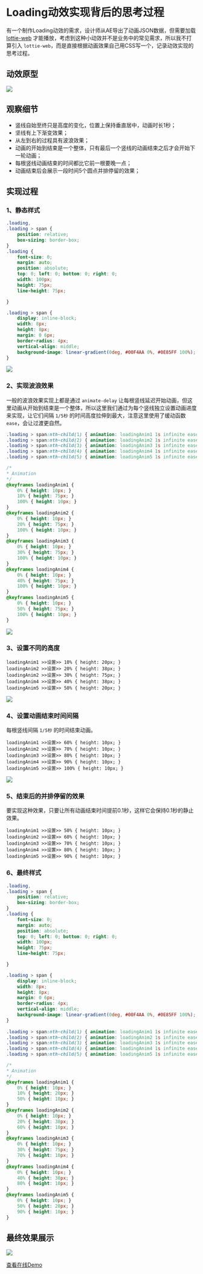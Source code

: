 # Loading动效实现背后的思考过程

有一个制作Loading动效的需求，设计师从AE导出了动画JSON数据，但需要加载 [lottie-web](https://github.com/airbnb/lottie-web) 才能播放，考虑到这种小动效并不是业务中的常见需求，所以我不打算引入 `lottie-web`，而是直接根据动画效果自己用CSS写一个，记录动效实现的思考过程。

## 动效原型

![](../images/loading.gif)

## 观察细节

- 竖线自始至终只是高度的变化，位置上保持垂直居中，动画时长1秒；
- 坚线有上下渐变效果；
- 从左到右的过程具有波浪效果；
- 动画的开始到结束是一个整体，只有最后一个竖线的动画结束之后才会开始下一轮动画；
- 每根竖线动画结束的时间都比它前一根要晚一点；
- 动画结束后会展示一段时间5个圆点并排停留的效果；

## 实现过程

### 1、静态样式

```css
.loading,
.loading > span {
    position: relative;
    box-sizing: border-box;
}
.loading {
    font-size: 0;
    margin: auto;
    position: absolute;
    top: 0; left: 0; bottom: 0; right: 0;
    width: 100px;
    height: 75px;
    line-height: 75px;

}

.loading > span {
    display: inline-block;
    width: 8px;
    height: 8px;
    margin: 0 6px;
    border-radius: 4px;
    vertical-align: middle;
    background-image: linear-gradient(0deg, #00F4AA 0%, #0E85FF 100%);
}
```

![](../images/Jietu20190704-074955.jpg)

### 2、实现波浪效果

一般的波浪效果实现上都是通过 `animate-delay` 让每根竖线延迟开始动画，但这里动画从开始到结束是一个整体，所以这里我们通过为每个竖线独立设置动画进度来实现，让它们间隔 `1/5秒` 的时间高度拉伸到最大，注意这里使用了缓动函数 `ease`，会让过渡更自然。

```css
.loading > span:nth-child(1) { animation: loadingAnim1 1s infinite ease; }
.loading > span:nth-child(2) { animation: loadingAnim2 1s infinite ease; }
.loading > span:nth-child(3) { animation: loadingAnim3 1s infinite ease; }
.loading > span:nth-child(4) { animation: loadingAnim4 1s infinite ease; }
.loading > span:nth-child(5) { animation: loadingAnim5 1s infinite ease; }

/*
* Animation
*/
@keyframes loadingAnim1 {
    0% { height: 10px; }
    10% { height: 75px; }
    100% { height: 10px; }
}
@keyframes loadingAnim2 {
    0% { height: 10px; }
    20% { height: 75px; }
    100% { height: 10px; }
}
@keyframes loadingAnim3 {
    0% { height: 10px; }
    30% { height: 75px; }
    100% { height: 10px; }
}
@keyframes loadingAnim4 {
    0% { height: 10px; }
    40% { height: 75px; }
    100% { height: 10px; }
}
@keyframes loadingAnim5 {
    0% { height: 10px; }
    50% { height: 75px; }
    100% { height: 10px; }
}
```

![](../images/Jietu20190704-091232.gif)

### 3、设置不同的高度

```
loadingAnim1 >>设置>> 10% { height: 20px; }
loadingAnim2 >>设置>> 20% { height: 38px; }
loadingAnim2 >>设置>> 30% { height: 75px; }
loadingAnim4 >>设置>> 40% { height: 38px; }
loadingAnim5 >>设置>> 50% { height: 20px; }
```

![](../images/Jietu20190704-090944.gif)

### 4、设置动画结束时间间隔

每根竖线间隔 `1/5秒` 的时间结束动画。

```
loadingAnim1 >>设置>> 60% { height: 10px; }
loadingAnim2 >>设置>> 70% { height: 10px; }
loadingAnim3 >>设置>> 80% { height: 10px; }
loadingAnim4 >>设置>> 90% { height: 10px; }
loadingAnim5 >>设置>> 100% { height: 10px; }
```

![](../images/Jietu20190704-091934.gif)

### 5、结束后的并排停留的效果

要实现这种效果，只要让所有动画结束时间提前0.1秒，这样它会保持0.1秒的静止效果。

```
loadingAnim1 >>设置>> 50% { height: 10px; }
loadingAnim2 >>设置>> 60% { height: 10px; }
loadingAnim3 >>设置>> 70% { height: 10px; }
loadingAnim4 >>设置>> 80% { height: 10px; }
loadingAnim5 >>设置>> 90% { height: 10px; }
```

### 6、最终样式

```css
.loading,
.loading > span {
    position: relative;
    box-sizing: border-box;
}
.loading {
    font-size: 0;
    margin: auto;
    position: absolute;
    top: 0; left: 0; bottom: 0; right: 0;
    width: 100px;
    height: 75px;
    line-height: 75px;

}

.loading > span {
    display: inline-block;
    width: 8px;
    height: 8px;
    margin: 0 6px;
    border-radius: 4px;
    vertical-align: middle;
    background-image: linear-gradient(0deg, #00F4AA 0%, #0E85FF 100%);
}
    
.loading > span:nth-child(1) { animation: loadingAnim1 1s infinite ease; }
.loading > span:nth-child(2) { animation: loadingAnim2 1s infinite ease; }
.loading > span:nth-child(3) { animation: loadingAnim3 1s infinite ease; }
.loading > span:nth-child(4) { animation: loadingAnim4 1s infinite ease; }
.loading > span:nth-child(5) { animation: loadingAnim5 1s infinite ease; }

/*
* Animation
*/
@keyframes loadingAnim1 {
    0% { height: 10px; }
    10% { height: 20px; }
    50% { height: 10px; }
}
@keyframes loadingAnim2 {
    0% { height: 10px; }
    20% { height: 38px; }
    60% { height: 10px; }
}
@keyframes loadingAnim3 {
    0% { height: 10px; }
    30% { height: 75px; }
    70% { height: 10px; }
}
@keyframes loadingAnim4 {
    0% { height: 10px; }
    40% { height: 38px; }
    80% { height: 10px; }
}
@keyframes loadingAnim5 {
    0% { height: 10px; }
    50% { height: 20px; }
    90% { height: 10px; }
}
```

## 最终效果展示

![](../images/Jietu20190704-093059.gif)

[查看在线Demo](http://gafish.github.io/demo/loading.html)